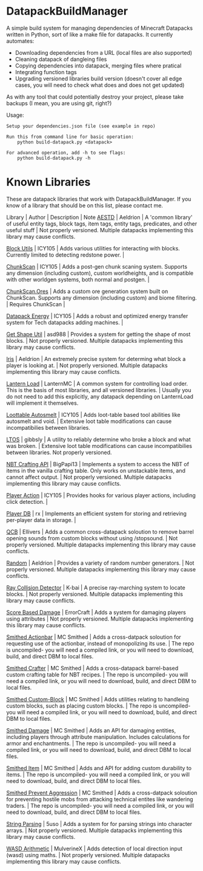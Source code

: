 # DatapackBuildManager
A simple build system for managing dependencies of Minecraft Datapacks written in Python, sort of like a make file for datapacks. It currently automates:
* Downloading dependencies from a URL (local files are also supported)
* Cleaning datapack of dangleing files
* Copying dependencies into datapack, merging files where pratical
* Integrating function tags
* Upgrading versioned libraries build version (doesn't cover all edge cases, you will need to check what does and does not get updated)

As with any tool that could potentially destroy your project, please take backups (I mean, you are using git, right?)

Usage:
```
Setup your dependencies.json file (see example in repo)

Run this from command line for basic operation:
    python build-datapack.py <datapack>

For advanced operation, add -h to see flags:
    python build-datapack.py -h
```

# Known Libraries
These are datapack libraries that work with DatapackBuildManager. If you know of a library that should be on this list, please contact me.

Library | Author | Description | Note
[AESTD](https://github.com/Aeldrion/AESTD) | Aeldrion | A 'common library' of useful entity tags, block tags, item tags, entity tags, predicates, and other useful stuff | Not properly versioned. Multiple datapacks implementing this library may cause conflicts.

[Block Utils](https://github.com/ICY105/BlockUtils) | ICY105 | Adds various utilities for interacting with blocks. Currently limited to detecting redstone power. |

[ChunkScan](https://github.com/ICY105/ChunkScan) | ICY105 | Adds a post-gen chunk scaning system. Supports any dimension (including custom), custom worldheights, and is compatible with other worldgen systems, both normal and postgen. |

[ChunkScan.Ores](https://github.com/ICY105/ChunkScan.Ores) | Adds a custom ore generation system built on ChunkScan. Supports any dimension (including custom) and biome filtering. | Requires ChunkScan |

[Datapack Energy](https://github.com/ICY105/DatapackEnergy) | ICY105 | Adds a robust and optimized energy transfer system for Tech datapacks adding machines. |

[Get Shape Util](https://github.com/asd988/getshape_util) | asd988 | Provides a system for getting the shape of most blocks. | Not properly versioned. Multiple datapacks implementing this library may cause conflicts.

[Iris](https://github.com/Aeldrion/Iris) | Aeldrion | An extremely precise system for determing what block a player is looking at. | Not properly versioned. Multiple datapacks implementing this library may cause conflicts.

[Lantern Load](https://github.com/LanternMC/load) | LanternMC | A common system for controlling load order. This is the basis of most libraries, and all versioned libraries. | Usually you do not need to add this explicitly, any datapack depending on LanternLoad will implement it themselves.

[Loottable Autosmelt](https://github.com/ICY105/LoottableAutosmelt) | ICY105 | Adds loot-table based tool abilities like autosmelt and void. | Extensive loot table modifications can cause incompatibilies between libraries.

[LTOS](https://github.com/gibbsly/ltos) | gibbsly | A utility to reliably determine who broke a block and what was broken. |  Extensive loot table modifications can cause incompatibilies between libraries. Not properly versioned.

[NBT Crafting API](https://github.com/BigPapi13/NBT-Crafting-API) | BigPapi13 | Implements a system to access the NBT of items in the vanilla crafting table. Only works on unstackable items, and cannot affect output. | Not properly versioned. Multiple datapacks implementing this library may cause conflicts.

[Player Action](https://github.com/ICY105/PlayerAction) | ICY105 | Provides hooks for various player actions, including click detection. |

[Player DB](https://github.com/rx-modules/PlayerDB) | rx | Implements an efficient system for storing and retrieving per-player data in storage. |

[QCB](https://github.com/Ellivers/QCB) | Ellivers | Adds a common cross-datapack soloution to remove barrel opening sounds from custom blocks without using /stopsound. | Not properly versioned. Multiple datapacks implementing this library may cause conflicts.

[Random](https://github.com/Aeldrion/Minecraft-Random) | Aeldrion | Provides a variety of random number generators. | Not properly versioned. Multiple datapacks implementing this library may cause conflicts.

[Ray Collision Detector](https://github.com/K-bai/Minecraft-Ray-Collision-Detector) | K-bai | A precise ray-marching system to locate blocks. | Not properly versioned. Multiple datapacks implementing this library may cause conflicts.

[Score Based Damage](https://github.com/ErrorCraft/Score-Based-Damage) | ErrorCraft | Adds a system for damaging players using attributes | Not properly versioned. Multiple datapacks implementing this library may cause conflicts.

[Smithed Actionbar](https://github.com/Smithed-MC/Libraries) | MC Smithed | Adds a cross-datpack soloution for requesting use of the actionbar, instead of monopolizing its use. | The repo is uncompiled- you will need a compiled link, or you will need to download, build, and direct DBM to local files.

[Smithed Crafter](https://github.com/Smithed-MC/Libraries) | MC Smithed | Adds a cross-datapack barrel-based custom crafting table for NBT recipes. | The repo is uncompiled- you will need a compiled link, or you will need to download, build, and direct DBM to local files. 

[Smithed Custom-Block](https://github.com/Smithed-MC/Libraries) | MC Smithed | Adds utilities relating to handleing custom blocks, such as placing custom blocks. | The repo is uncompiled- you will need a compiled link, or you will need to download, build, and direct DBM to local files.

[Smithed Damage](https://github.com/Smithed-MC/Libraries) | MC Smithed | Adds an API for damaging entities, including players through attribute manipulation. Includes calculations for armor and enchantments. | The repo is uncompiled- you will need a compiled link, or you will need to download, build, and direct DBM to local files.

[Smithed Item](https://github.com/Smithed-MC/Libraries) | MC Smithed | Adds and API for adding custom durability to items. | The repo is uncompiled- you will need a compiled link, or you will need to download, build, and direct DBM to local files.

[Smithed Prevent Aggression](https://github.com/Smithed-MC/Libraries) | MC Smithed | Adds a cross-datpack soloution for preventing hostile mobs from attacking technical entites like wandering traders. | The repo is uncompiled- you will need a compiled link, or you will need to download, build, and direct DBM to local files.

[String Parsing](https://github.com/5uso/String-Parser) | 5uso | Adds a system for for parsing strings into character arrays. |  Not properly versioned. Multiple datapacks implementing this library may cause conflicts.

[WASD Arithmetic](https://github.com/MulverineX/wasd_arithmetic/tree/generated) | MulverineX | Adds detection of local direction input (wasd) using maths. |  Not properly versioned. Multiple datapacks implementing this library may cause conflicts.
